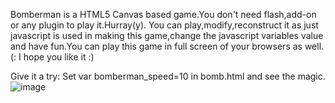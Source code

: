 Bomberman is a HTML5 Canvas based game.You don't need flash,add-on or any plugin to play it.Hurray(y). You can play,modify,reconstruct it as just javascript is used in making this game,change the javascript variables value and have fun.You can play this game in full screen of your browsers as well.
(: I hope you like it :)

Give it a try:
Set var bomberman_speed=10 in bomb.html and see the magic.
![image](https://user-images.githubusercontent.com/18441019/168410514-5e1fa6d5-92ae-4372-a6a7-e70a8df44244.png)
